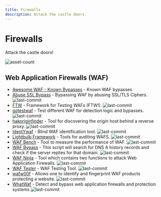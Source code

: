 ```yaml
---
title: Firewalls
description: Attack the castle doors.
---
```


# Firewalls

Attack the castle doors!

![asset-count](https://img.shields.io/badge/Tools%20%26%20Resources%20Available-13-757575?style=for-the-badge)

## Web Application Firewalls (WAF)

* [Awesome WAF - Known Bypasses](https://github.com/0xInfection/Awesome-WAF#known-bypasses) - Known WAF bypasses 
* [Abuse SSL Bypass](https://github.com/LandGrey/abuse-ssl-bypass-waf) - Bypassing WAF by abusing SSL/TLS Ciphers. ![last-commit](https://img.shields.io/github/last-commit/LandGrey/abuse-ssl-bypass-waf?style=flat)
* [FTW](https://github.com/coreruleset/ftw) - Framework for Testing WAFs (FTW!). ![last-commit](https://img.shields.io/github/last-commit/coreruleset/ftw?style=flat)
* [gotestwaf](https://github.com/wallarm/gotestwaf) - Test different WAF for detection logic and bypasses. ![last-commit](https://img.shields.io/github/last-commit/wallarm/gotestwaf?style=flat)
* [hakoriginfinder](https://github.com/hakluke/hakoriginfinder) - Tool for discovering the origin host behind a reverse proxy. ![last-commit](https://img.shields.io/github/last-commit/hakluke/hakoriginfinder?style=flat)
* [IdentYwaf](https://github.com/stamparm/identywaf) - Blind WAF identification tool. ![last-commit](https://img.shields.io/github/last-commit/stamparm/identywaf?style=flat)
* [Lightbulb Framework](https://github.com/lightbulb-framework/lightbulb-framework) - Tools for auditing WAFS. ![last-commit](https://img.shields.io/github/last-commit/lightbulb-framework/lightbulb-framework?style=flat)
* [WAF Bench](https://github.com/microsoft/wafbench) - Tool to measure the performance of WAF. ![last-commit](https://img.shields.io/github/last-commit/microsoft/wafbench?style=flat)
* [WAF Bypass](https://github.com/vincentcox/bypass-firewalls-by-DNS-history) - This script will search for DNS A history records and check if the server replies for that domain. ![last-commit](https://img.shields.io/github/last-commit/vincentcox/bypass-firewalls-by-DNS-history?style=flat)
* [WAF Ninja](https://github.com/khalilbijjou/wafninja) - Tool which contains two functions to attack Web Application Firewalls. ![last-commit](https://img.shields.io/github/last-commit/khalilbijjou/wafninja?style=flat)
* [WAF Tester](https://github.com/Raz0r/waftester) - WAF Testing Tool. ![last-commit](https://img.shields.io/github/last-commit/Raz0r/waftester?style=flat)
* [wafw00f](https://github.com/EnableSecurity/wafw00f) - Allows one to identify and fingerprint WAF products protecting a website. ![last-commit](https://img.shields.io/github/last-commit/EnableSecurity/wafw00f?style=flat)
* [WhatWaf](https://github.com/Ekultek/WhatWaf) - Detect and bypass web application firewalls and protection systems ![last-commit](https://img.shields.io/github/last-commit/Ekultek/WhatWaf?style=flat)



